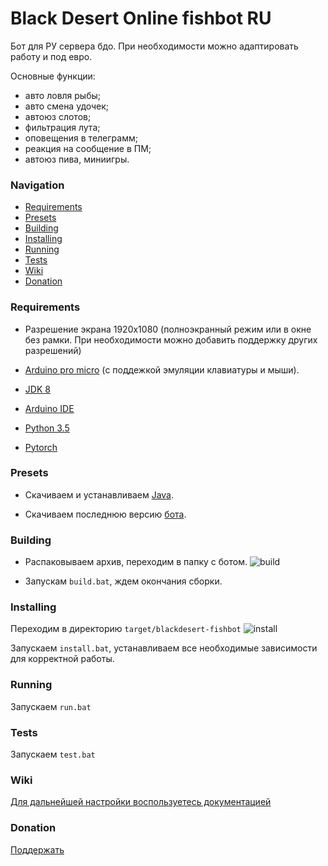 # Black Desert Online fishbot RU
 
 Бот для РУ сервера бдо. При необходимости можно адаптировать работу и под евро.
 
 Основные функции:
- авто ловля рыбы;
- авто смена удочек;
- автоюз слотов;
- фильтрация лута;
- оповещения в телеграмм;
- реакция на сообщение в ПМ;
- автоюз пива, миниигры.


### Navigation

- [Requirements](#requirements)
- [Presets](#presets)
- [Building](#building)
- [Installing](#installing)
- [Running](#running)
- [Tests](#tests)
- [Wiki](#wiki)
- [Donation](#donation)


### Requirements

- Разрешение экрана 1920x1080 (полноэкранный режим или в окне без рамки. При необходимости можно добавить поддержку других разрешений)
- [Arduino pro micro](https://all-arduino.ru/arduino-micro/#_Arduino_Micro_Arduino_Pro_Micro) (с поддежкой эмуляции клавиатуры и мыши).


- [JDK 8](http://www.oracle.com/technetwork/java/javase/downloads/jdk8-downloads-2133151.html)
- [Arduino IDE](https://www.arduino.cc/en/main/software)
- [Python 3.5](https://www.python.org/downloads/release/python-360/)
- [Pytorch](https://pytorch.org/)

### Presets

- Скачиваем и устанавливаем [Java](http://www.oracle.com/technetwork/java/javase/downloads/jdk8-downloads-2133151.html).

- Скачиваем последнюю версию [бота](https://github.com/Symb1OS/blackdesert-fishbot/releases/latest).


### Building
- Распаковываем архив, переходим в папку с ботом.
![build](https://github.com/Symb1OS/blackdesert-fishbot/blob/master/docs/build.png)

- Запускам `build.bat`, ждем окончания сборки.


### Installing

Переходим в директорию `target/blackdesert-fishbot`
![install](https://github.com/Symb1OS/blackdesert-fishbot/blob/master/docs/install.png)

Запускаем `install.bat`, устанавливаем все необходимые зависимости для корректной работы.


### Running
Запускаем `run.bat`


### Tests
Запускаем `test.bat`


### Wiki
[Для дальнейшей настройки воспользуетесь документацией](https://github.com/Symb1OS/blackdesert-fishbot/wiki)


### Donation
[Поддержать](https://money.yandex.ru/to/410014569437812)
